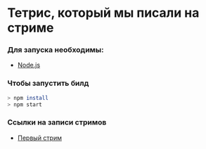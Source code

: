 # Тетрис, который мы писали на стриме

### Для запуска необходимы:

- [Node.js](https://nodejs.org/)

### Чтобы запустить билд

```bash
> npm install
> npm start
```

### Ссылки на записи стримов

- [Первый стрим](https://youtu.be/CV9MyAlk1D4)